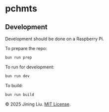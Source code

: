 # pchmts

## Development

Development should be done on a Raspberry Pi.

To prepare the repo:

```bash
bun run prep
```

To run for development:

```bash
bun run dev
```

To build:

```bash
bun run build
```

© 2025 Jining Liu. [MIT License](LICENSE).
